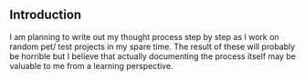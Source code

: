 ## Introduction

I am planning to write out my thought process step by step as I work on random pet/ test projects in my spare time. The result of these will probably be horrible but I believe that actually documenting the process itself may be valuable to me from a learning perspective. 